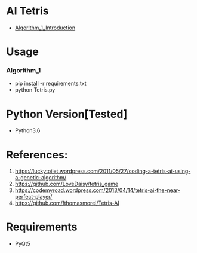 # AI Tetris
- [Algorithm_1_Introduction](https://mp.weixin.qq.com/s/9u3HR6aY-XQq56fqGedx5A)

# Usage
### Algorithm_1
- pip install -r requirements.txt
- python Tetris.py

# Python Version[Tested]
- Python3.6

# References:
1. https://luckytoilet.wordpress.com/2011/05/27/coding-a-tetris-ai-using-a-genetic-algorithm/
2. https://github.com/LoveDaisy/tetris_game
3. https://codemyroad.wordpress.com/2013/04/14/tetris-ai-the-near-perfect-player/
4. https://github.com/fthomasmorel/Tetris-AI

# Requirements
- PyQt5